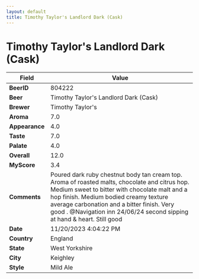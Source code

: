 ```yaml
---
layout: default
title: Timothy Taylor's Landlord Dark (Cask)
---
```


# Timothy Taylor's Landlord Dark (Cask)

| Field         | Value     |
|---------------|-----------|
| **BeerID** | 804222 |
| **Beer** | Timothy Taylor's Landlord Dark (Cask) |
| **Brewer** | Timothy Taylor&#39;s |
| **Aroma** | 7.0 |
| **Appearance** | 4.0 |
| **Taste** | 7.0 |
| **Palate** | 4.0 |
| **Overall** | 12.0 |
| **MyScore** | 3.4 |
| **Comments** | Poured dark ruby chestnut body tan cream top. Aroma of roasted malts, chocolate and citrus hop.  Medium sweet to bitter with chocolate malt and a hop finish. Medium bodied creamy texture average carbonation and a bitter finish. Very good . @Navigation inn 24/06/24 second sipping at hand & heart. Still good  |
| **Date** | 11/20/2023 4:04:22 PM |
| **Country** | England |
| **State** | West Yorkshire |
| **City** | Keighley |
| **Style** | Mild Ale |
